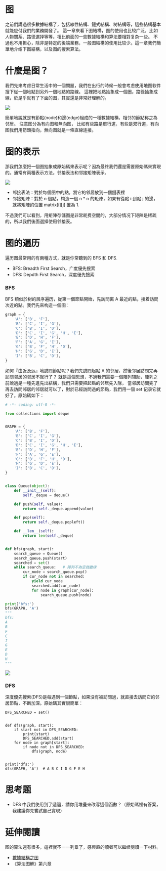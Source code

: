 # 图
之前們講過很多數據結構了，包括線性結構、鏈式結構、树結構等，這些結構基本就能应付我們的業務開發了。
這一章來看下图結構，图的使用也比较广泛，比如人物關系、路径選择等等，相比前面的一些數據結構和算法要相對复杂一些。
不過也不用担心，除非是特定的後端業務，一般图結構的使用比较少。這一章我們簡單地介绍下图結構，以及图的搜索算法。

# 什麼是图？
我們先來考虑日常生活中的一個問題，我們在出行的時候一般會考虑使用地图软件搜下從一個地點到另外一個地點的路線。
這裡把地點抽象成一個圈，路径抽象成線，於是乎就有了下面的图，其實還是非常好理解的。

![](./graph_road.png)

簡單地說就是有節點(node)和邊(edge)組成的一種數據結構，相邻的節點称之為邻居。 注意图分為有向图和無向图，
比如有些路是單行道，有些是双行道，有向图我們用箭頭指向，無向图就是一條直線连接。

# 图的表示
那我們怎麼把一個图抽象成原始碼來表示呢？因為最终我們還是需要原始碼來實現的。通常有兩種表示方法，邻接表法和邻接矩陣表示。

![](./graph_rep.png)

- 邻接表法：對於每個图中的點，將它的邻居放到一個鏈表裡
- 邻接矩陣：對於 n 個點，构造一個 n * n 的矩陣，如果有從點 i 到點 j 的邊，就將矩陣的位置 matrix[i][j] 置為 1.

不過我們可以看到，用矩陣存儲图是非常耗费空間的，大部分情况下矩陣是稀疏的，所以我們後面選择使用邻接表。

# 图的遍历
遍历图最常用的有兩種方式，就是你常聽到的 BFS 和 DFS.

- BFS: Breadth First Search，广度優先搜索
- DFS: Depdth First Search，深度優先搜索

### BFS
BFS 類似於树的层序遍历，從第一個節點開始，先訪問离 A 最近的點，接着訪問次近的點。我們先來构造一個图：

```py
graph = {
    'A': ['B', 'F'],
    'B': ['C', 'I', 'G'],
    'C': ['B', 'I', 'D'],
    'D': ['C', 'I', 'G', 'H', 'E'],
    'E': ['D', 'H', 'F'],
    'F': ['A', 'G', 'E'],
    'G': ['B', 'F', 'H', 'D'],
    'H': ['G', 'D', 'E'],
    'I': ['B', 'C', 'D'],
}
```
如何『由近及远』地訪問節點呢？我們先訪問起點 A 的邻居，然後邻居訪問完再訪問邻居的邻居不就行了？
就是這個思想，不過我們需要一個陣列辅助，陣列之前說過是一種先進先出結構，我們只需要把起點的邻居先入隊，
當邻居訪問完了再去訪問邻居的邻居就可以了，對於已經訪問過的節點，我們用一個 set 记录它就好了。原始碼如下：

```py
# -*- coding: utf-8 -*-

from collections import deque


GRAPH = {
    'A': ['B', 'F'],
    'B': ['C', 'I', 'G'],
    'C': ['B', 'I', 'D'],
    'D': ['C', 'I', 'G', 'H', 'E'],
    'E': ['D', 'H', 'F'],
    'F': ['A', 'G', 'E'],
    'G': ['B', 'F', 'H', 'D'],
    'H': ['G', 'D', 'E'],
    'I': ['B', 'C', 'D'],
}


class Queue(object):
    def __init__(self):
        self._deque = deque()

    def push(self, value):
        return self._deque.append(value)

    def pop(self):
        return self._deque.popleft()

    def __len__(self):
        return len(self._deque)


def bfs(graph, start):
    search_queue = Queue()
    search_queue.push(start)
    searched = set()
    while search_queue:   # 陣列不為空就繼续
        cur_node = search_queue.pop()
        if cur_node not in searched:
            yield cur_node
            searched.add(cur_node)
            for node in graph[cur_node]:
                search_queue.push(node)

print('bfs:')
bfs(GRAPH, 'A')
"""
bfs:
A
B
F
C
I
G
E
D
H
"""
```

![](./bfs.png)

### DFS
深度優先搜索(DFS)是每遇到一個節點，如果没有被訪問過，就直接去訪問它的邻居節點，不断加深。原始碼其實很簡單：

```
DFS_SEARCHED = set()


def dfs(graph, start):
    if start not in DFS_SEARCHED:
        print(start)
        DFS_SEARCHED.add(start)
    for node in graph[start]:
        if node not in DFS_SEARCHED:
            dfs(graph, node)


print('dfs:')
dfs(GRAPH, 'A')  # A B C I D G F E H

```


# 思考题
- DFS 中我們使用到了遞迴，請你用堆疊來改写這個函數？（原始碼裡有答案，我建議你先嘗試自己實現）

# 延伸閱讀
图的算法還有很多，這裡就不一一列舉了，感興趣的讀者可以繼续閱讀一下材料。

- [數據結構之图](https://www.zybuluo.com/guoxs/note/249812)
- 《算法图解》第六章
